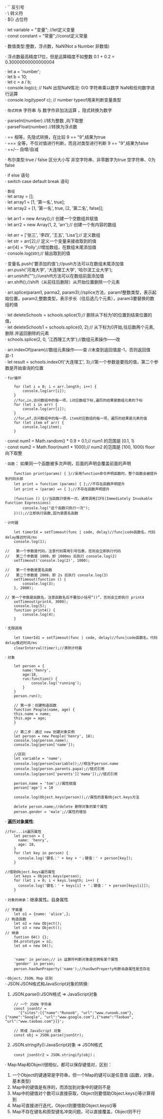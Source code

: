 ·  \`\`   反引号  
·  \\    转义符  
·  ${}  占位符  

·  let variable = "变量";  //let定义变量  
·  const constant = "常量";//const定义常量   

· 数值类型:整数，浮点数，NaN(Not a Number 非数值)   

· 浮点数最高精度17位，但是运算精度不如整数  0.1 + 0.2 = 0.30000000000000004    

· let a = 'number';   
· let b = 10;   
· let c = a / b;   
· console.log(c); // NaN  出现NaN情况:  0/0  字符串乘以数字 NaN和任何数字进行运算   
· console.log(typeof c); // number  typeof用来判断变量类型   

· `隐式转换` 字符串 与 数字作非加法运算 ，隐式转换为数字   

· parseInt(number) //转为整数 ,向下取整  
· parseFloat(number) //转换为浮点数   

·  ==      相等，先隐式转换，在比较   9 == "9",结果为true    
·  ===     全等，不仅对值进行判断，而且对类型进行判断 9 == "9",结果为false    
·  ++/--   自增/自减    


· 布尔类型:true / false 区分大小写   非空字符串、非零数字为true   空字符串、0为false    

· if else 语句    
· switch case default break 语句    

·  `数组 `    
· let array = [];     
· let array1 = [1, '第一名', true];     
· let array2 = [1, '第一名', true, [2, '第二名', false]];     

· let arr1 = new Array();// 创建一个空数组并赋值     
· let arr2 = new Array(1, 2, 'arr');// 创建一个有内容的数组     

· let arr = ['张三', '李四', '王五', 'Lisa'];// 定义数组     
· let str = arr[2];// 定义一个变量来接收取到的值     
· arr[4] = 'Polly';//增加数组，在数组末尾添加值    
· console.log(str);// 输出取到的值    

· 变量名.push('要添加的值');//push方法可以在数组末尾添加值    
· arr.push('河海大学', '大连理工大学', '哈尔滨工业大学');    
· arr.unshift("");//unshift方法可以在数组前面添加值    
· arr.shift();//shift（从前往后删除）从开始位置删除一个元素    

· arr.splice(param1, parma2, param3);//splice方法，param1整数类型，表示起始位置，param2,整数类型，表示步长（往后选几个元素），param3要替换的数组的值    

· let deleteSchools = schools.splice(1);// 删除从下标为1的位置到结束位置的值，    
· let deleteSchools1 = schools.splice(0, 2);// 从下标为0开始,往后数两个元素,删除.并返回删除的元素    
· schools.splice(2, 0, '江西理工大学');//数组元素操作——改    

· arr.indexOf(param)//数组元素操作——查  //未查到返回值是-1，否则返回值 非-1    
· let result = schools.indexOf('大连理工', 3);//第一个参数是要找的值，第二个参数是开始查询的位置    


· `for循环`
```
    for (let i = 0; i < arr.length; i++) {
        console.log(arr[i]);
    }
    //for…in,访问数组中的每一项，i对应数组下标,遍历的结果是数组元素的下标
    for (let i in arr) {
        console.log(arr[i]);
    }
    //for…of,访问数组中的每一项，item对应数组的每一项，遍历的结果是元素的值
    for (let item of arr) {
        console.log(item);
    }
```


· const num1 = Math.random() * 0.9 + 0.1;// num1 的范围是 [0.1, 1)    
· const num2 = Math.floor(num1 * 1000);// num2 的范围是 [100, 1000)  floor向下取整    


· `函数`：  如果同一个函数被多次声明，后面的声明会覆盖前面的声明    
```
    function print(params) { }//采用function命令声明函数时，整个函数会被提升到代码头部
    let print = function (params) { };//不存在函数声明提升
    let print = (param) => { };//不存在函数声明提升
    
    (function () {//当函数只使用一次，通常调用IIFE(Immediately Invokable Function Expressions)
        console.log("这个函数只执行一次");
    })();//立即执行函数,因为是匿名函数
```

· `计时器 `   
```
    let timerId = setTimeout(func | code, delay)//func|code函数名，代码   delay推迟时间/ms 
    console.log(1);

//   第一个参数是代码，注意代码需用引号包裹，否则会立即执行代码
//   第二个参数是 1000，即 1000ms 后执行 console.log(2)
    setTimeout('console.log(2)', 1000);

//   第一个参数是匿名函数
//   第二个参数是 2000，即 2s 后执行 console.log(3)
    setTimeout(function () {
        console.log(3);
    }, 2000);

// 第一个参数是函数名，注意函数名后不要加小括号“()”，否则会立即执行 print4
    setTimeout(print4, 3000);
    console.log(5);
    function print4() {
        console.log(4);
    }
```

· `无限调用`    
```
    let timerId1 = setTimeout(func | code, delay)//func|code函数名，代码   delay推迟时间/ms
    clearInterval(timer);//清除计时器  
```

· `对象`  
```
    let person = {
        name:'henry',
        age:18,
        run:function() {
            console.log('running');
        }
    }
    person.run();

    // 第一步：创建构造函数
    function People(name, age) {
    this.name = name;
    this.age = age;
    }

    // 第二步：通过 new 创建对象实例
    let person = new People('henry', 18);
    console.log(person.name);
    console.log(person['name']);

    //区别
    let variable = 'name';
    console.log(person[variable]);//相当于person.name
    console.log(person.parents.papa);//链式引用
    console.log(person['parents']['mama']);//链式引用

    person.name = 'tom';//属性赋值
    person['age'] = 10

    console.log(Object.keys(person));//属性的查看Object.keys方法

    delete person.name;//delete 删除对象的某个属性
    person.gender = 'male';//属性的增加
```

· **遍历对象属性**:   
```
//for...in遍历属性
    let person = {
      name: 'henry',
      age: 18,
    }
    for (let key in person) {
      console.log('键名：' + key + '；键值：' + person[key]);
    }

//借助Object.keys遍历属性    
    let keys = Object.keys(person);
    for (let i = 0; i < keys.length; i++) {
      console.log('键名：' + keys[i] + '；键值：' + person[keys[i]]);
    }
```

· `对象的继承`：继承属性。自身属性   
``` 
// 字面量
    let o1 = {name: 'alice',};
// 构造函数
    let o2 = new Object();
    let o3 = new Object();
// 继承
    funtion O4() {}; 
    O4.prototype = o1; 
    let o4 = new O4();


    'name' in person;// in 运算符判断对象是否拥有某个属性
    'gender' in person;
    person.hasOwnProperty('name');//hasOwnProperty判断自身属性是否存在
```    
· `Object、JSON、Map 区别`     
· JSON:JSON格式和JavaScript对象的转换:    
1. JSON.parse():JSON格式 => JavaScript对象     
```
    // 一个 JSON 字符串
    const jsonStr =
      '{"sites":[{"name":"Runoob", "url":"www.runoob.com"},{"name":"Google", "url":"www.google.com"},{"name":"Taobao", "url":"www.taobao.com"}]}';

    // 转成 JavaScript 对象
    const obj = JSON.parse(jsonStr);
```
2. JSON.stringify():JavaScript对象 => JSON格式     
```
    const jsonStr2 = JSON.stringify(obj)；     
```

· Map:Map和Object很相似，都可以保存键值对，区别：    
1. 一个Object的键通常是字符串，但一个Map的键可以是任意值 (函数，对象，基本类型)    
2. Map中的键值是有序的，而添加到对象中的键则不是    
3. Map中的键值对个数可以直接获取，Object则要借助Object.keys()等计算得到    
4. Map可直接进行迭代，Object则要借助Object.keys()等    
5. Map不存在键名和原型键名冲突问题，可以直接覆盖，Object则不行    



